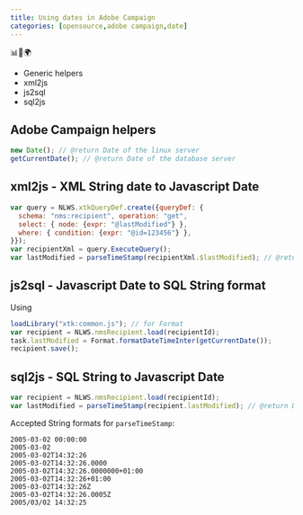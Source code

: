 ```yaml
---
title: Using dates in Adobe Campaign
categories: [opensource,adobe campaign,date]
---
```


<p class="text-center">📊📧🌍</p>
<!--more-->

- Generic helpers
- xml2js
- js2sql
- sql2js

## Adobe Campaign helpers
```js
new Date(); // @return Date of the linux server
getCurrentDate(); // @return Date of the database server
```

## xml2js - XML String date to Javascript Date
```js
var query = NLWS.xtkQueryDef.create({queryDef: {
  schema: "nms:recipient", operation: "get", 
  select: { node: {expr: "@lastModified"} }, 
  where: { condition: {expr: "@id=123456"} },
}});
var recipientXml = query.ExecuteQuery();
var lastModified = parseTimeStamp(recipientXml.$lastModified); // @return Date
```

## js2sql - Javascript Date to SQL String format
Using 

```js
loadLibrary("xtk:common.js"); // for Format
var recipient = NLWS.nmsRecipient.load(recipientId);
task.lastModified = Format.formatDateTimeInter(getCurrentDate());
recipient.save();
```

## sql2js - SQL String to Javascript Date
```js
var recipient = NLWS.nmsRecipient.load(recipientId);
var lastModified = parseTimeStamp(recipient.lastModified); // @return Date
```

Accepted String formats for `parseTimeStamp`:
```console
2005-03-02 00:00:00
2005-03-02
2005-03-02T14:32:26
2005-03-02T14:32:26.0000
2005-03-02T14:32:26.0000000+01:00
2005-03-02T14:32:26+01:00
2005-03-02T14:32:26Z
2005-03-02T14:32:26.0005Z
2005/03/02 14:32:25
```
